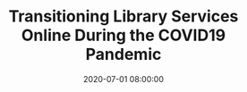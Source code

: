 ---
layout: poster
title: "Transitioning Library Services Online During the COVID19 Pandemic"
description: "This poster session will discuss the steps taken to transition library services to a completely online format during the COVID19 pandemic. Specifically, the poster will describe how reference transactions were quickly moved into the Skype for Business environment in order to be in line with communication technology decisions utilized for student and faculty communication. The poster will then describe how continuing education in the form of online discussion forums and online conferences was utilized to quickly discover best practices for library administration and operations during state-wide quarantine. The poster will then describe how technical services and collection development activities were adjusted to leverage existing digital collections and increase digital holdings. The poster will then describe how virtual outreach is utilized in the form of classroom visits via Skype and mass student emails to provide information literacy instruction and make students and faculty aware of virtual library resources and services."
date: 2020-07-01 08:00:00
speaker-data: [25]
presenters:
  - {
      name: Joseph Dudley,
      bio: Joseph Dudley serves as campus librarian at the Bryant & Stratton College Cleveland and Solon campuses. He performs public and technical services at each campus, is a co-administrator of the College’s LibGuides and SirsiDynix Enterprise implementations, and coordinates BSC’s participation in the LibAnswers virtual reference service. His research interests include library metadata implementation and uses, library web site design, and computer applications in libraries.,
      institution: Bryant & Stratton College
    }
video: "//www.youtube.com/embed/{video-is}"
isStaticPost: false
published: false
---